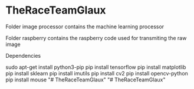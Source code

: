 # TheRaceTeamGlaux

Folder image processor contains the machine learning processor

Folder raspberry contains the raspberry code used for transmiting the raw image

Dependencies

sudo apt-get install python3-pip
pip install tensorflow
pip install matplotlib
pip install sklearn
pip install imutils
pip install cv2
pip install opencv-python
pip install mouse
"# TheRaceTeamGlaux" 
"# TheRaceTeamGlaux" 
